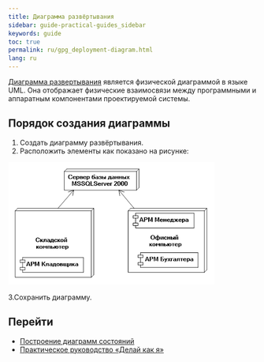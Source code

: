 ```yaml
---
title: Диаграмма развёртывания
sidebar: guide-practical-guides_sidebar
keywords: guide
toc: true
permalink: ru/gpg_deployment-diagram.html
lang: ru
---
```


[Диаграмма развертывания](fd_deployment-diagram.html) является физической диаграммой в языке UML. Она отображает физические взаимосвязи между программными и аппаратным компонентами проектируемой системы.

## Порядок создания диаграммы

1.	Создать диаграмму развёртывания.
2.	Расположить элементы как показано на рисунке:

![](/images/pages/guides/flexberry-designer/statechart-diagram.png)

3.Сохранить диаграмму.

## Перейти

* <i class="fa fa-arrow-left" aria-hidden="true"></i> [Построение диаграмм состояний](gpg_statechart-diagram.html)
* [Практическое руководство  «Делай как я»](gpg_landing-page.html) <i class="fa fa-arrow-up" aria-hidden="true"></i>
